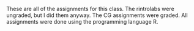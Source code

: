 These are all of the assignments for this class. The rintrolabs were ungraded, but I did them anyway. 
The CG assignments were graded. All assignments were done using the programming language R. 
